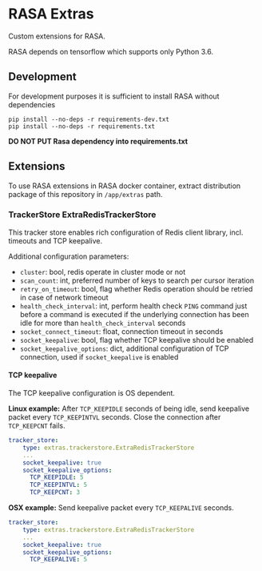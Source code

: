 # RASA Extras

Custom extensions for RASA.

RASA depends on tensorflow which supports only Python 3.6.

## Development

For development purposes it is sufficient to install RASA without dependencies

```shell
pip install --no-deps -r requirements-dev.txt
pip install --no-deps -r requirements.txt
```

**DO NOT PUT Rasa dependency into requirements.txt**

## Extensions

To use RASA extensions in RASA docker container, extract distribution package of this repository in `/app/extras` path.

### TrackerStore ExtraRedisTrackerStore

This tracker store enables rich configuration of Redis client library, incl. timeouts and TCP keepalive.

Additional configuration parameters:

- `cluster`: bool, redis operate in cluster mode or not
- `scan_count`: int, preferred number of keys to search per cursor iteration
- `retry_on_timeout`: bool, flag whether Redis operation should be retried in case of network timeout
- `health_check_interval`: int, perform health check `PING` command just before a command is executed if the 
  underlying connection has been idle for more than `health_check_interval` seconds
- `socket_connect_timeout`: float, connection timeout in seconds
- `socket_keepalive`: bool, flag whether TCP keepalive should be enabled 
- `socket_keepalive_options`: dict, additional configuration of TCP connection, used if `socket_keepalive` is enabled

#### TCP keepalive

The TCP keepalive configuration is OS dependent.

**Linux example:** After `TCP_KEEPIDLE` seconds of being idle, send keepalive packet every `TCP_KEEPINTVL` seconds.
Close the connection after `TCP_KEEPCNT` fails.

```yaml
tracker_store:
    type: extras.trackerstore.ExtraRedisTrackerStore
    ...
    socket_keepalive: true
    socket_keepalive_options:
      TCP_KEEPIDLE: 5
      TCP_KEEPINTVL: 5
      TCP_KEEPCNT: 3
```

**OSX example:** Send keepalive packet every `TCP_KEEPALIVE` seconds.

```yaml
tracker_store:
    type: extras.trackerstore.ExtraRedisTrackerStore
    ...
    socket_keepalive: true
    socket_keepalive_options:
      TCP_KEEPALIVE: 5
```
